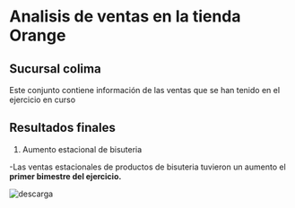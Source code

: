 # Analisis de ventas en la tienda Orange 

## Sucursal colima 

Este conjunto contiene información de las ventas que se han tenido en el ejercicio en curso 

## Resultados finales

1. Aumento estacional de bisuteria

-Las ventas estacionales de productos de bisuteria tuvieron un aumento el **primer bimestre del ejercicio.**


![descarga](https://github.com/user-attachments/assets/149053c2-c465-449e-8d13-5f83aebbe79e)
